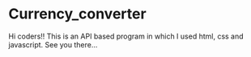 # Currency_converter
Hi coders!! This is an API based program in which I used html, css and javascript. See you there...
